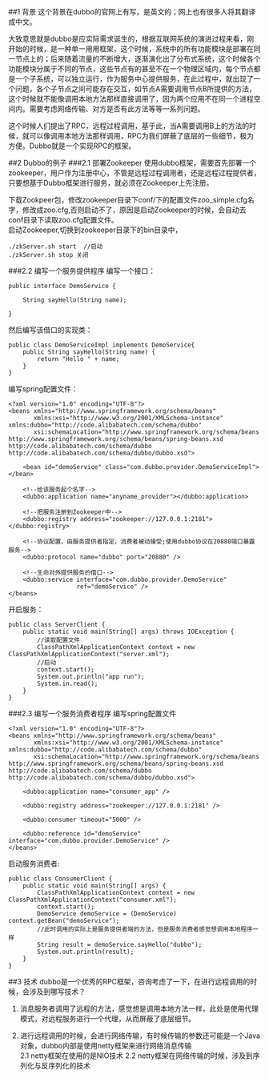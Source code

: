 ##1 背景
这个背景在dubbo的官网上有写，是英文的；网上也有很多人将其翻译成中文。

大致意思就是dubbo是应实际需求诞生的，根据互联网系统的演进过程来看，刚开始的时候，是一种单一用用框架，这个时候，系统中的所有功能模块是部署在同一节点上的；后来随着流量的不断增大，逐渐演化出了分布式系统，这个时候各个功能模块分属于不同的节点，这些节点有的甚至不在一个物理区域内，每个节点都是一个子系统，可以独立运行，作为服务中心提供服务，在此过程中，就出现了一个问题，各个子节点之间可能存在交互，如节点A需要调用节点B所提供的方法，这个时候就不能像调用本地方法那样直接调用了，因为两个应用不在同一个进程空间内。需要考虑网络传输、对方是否有此方法等等一系列问题。

这个时候人们提出了RPC，远程过程调用，基于此，当A需要调用B上的方法的时候，就可以像调用本地方法那样调用，RPC为我们屏蔽了底层的一些细节，极为方便。Dubbo就是一个实现RPC的框架。

##2 Dubbo的例子
###2.1 部署Zookeeper
使用dubbo框架，需要首先部署一个zookeeper，用户作为注册中心，不管是远程过程调用者，还是远程过程提供者，只要想基于Dubbo框架进行服务，就必须在Zookeeper上先注册。

下载Zookpeer包，修改zookeeper目录下conf/下的配置文件zoo_simple.cfg名字，修改成zoo.cfg,否则启动不了，原因是启动Zookeeper的时候，会自动去conf目录下读取zoo.cfg配置文件。  
启动Zookeeper,切换到zookeeper目录下的bin目录中，
```
./zkServer.sh start  //启动
./zkServer.sh stop 关闭
```

###2.2 编写一个服务提供程序
编写一个接口：
```
public interface DemoService {

    String sayHello(String name);

}
```
然后编写该借口的实现类：
```
public class DemoServiceImpl implements DemoService{
    public String sayHello(String name) {
        return "Hello " + name;
    }
}
```
编写spring配置文件：
```
<?xml version="1.0" encoding="UTF-8"?>
<beans xmlns="http://www.springframework.org/schema/beans"
       xmlns:xsi="http://www.w3.org/2001/XMLSchema-instance" xmlns:dubbo="http://code.alibabatech.com/schema/dubbo"
       xsi:schemaLocation="http://www.springframework.org/schema/beans http://www.springframework.org/schema/beans/spring-beans.xsd http://code.alibabatech.com/schema/dubbo http://code.alibabatech.com/schema/dubbo/dubbo.xsd">

    <bean id="demoService" class="com.dubbo.provider.DemoServiceImpl"></bean>

    <!--给该服务起个名字-->
    <dubbo:application name="anyname_provider"></dubbo:application>

    <!--把服务注册到Zookeeper中-->
    <dubbo:registry address="zookeeper://127.0.0.1:2181"></dubbo:registry>

    <!--协议配置，由服务提供者指定，消费者被动接受;使用dubbo协议在20880端口暴露服务-->
    <dubbo:protocol name="dubbo" port="20880" />

    <!--生命对外提供服务的借口-->
    <dubbo:service interface="com.dubbo.provider.DemoService"
                   ref="demoService" />
</beans>
```
开启服务：
```
public class ServerClient {
    public static void main(String[] args) throws IOException {
    	//读取配置文件
        ClassPathXmlApplicationContext context = new ClassPathXmlApplicationContext("server.xml");
        //启动
        context.start();
        System.out.println("app run");
        System.in.read();
    }
}
```

###2.3 编写一个服务消费者程序
编写spring配置文件
```
<?xml version="1.0" encoding="UTF-8"?>
<beans xmlns="http://www.springframework.org/schema/beans"
       xmlns:xsi="http://www.w3.org/2001/XMLSchema-instance" xmlns:dubbo="http://code.alibabatech.com/schema/dubbo"
       xsi:schemaLocation="http://www.springframework.org/schema/beans http://www.springframework.org/schema/beans/spring-beans.xsd http://code.alibabatech.com/schema/dubbo http://code.alibabatech.com/schema/dubbo/dubbo.xsd">

    <dubbo:application name="consumer_app" />

    <dubbo:registry address="zookeeper://127.0.0.1:2181" />

    <dubbo:consumer timeout="5000" />

    <dubbo:reference id="demoService" interface="com.dubbo.provider.DemoService" />
</beans>
```
启动服务消费者:
```
public class ConsumerClient {
    public static void main(String[] args) {
        ClassPathXmlApplicationContext context = new ClassPathXmlApplicationContext("consumer.xml");
        context.start();
        DemoService demoService = (DemoService) context.getBean("demoService");
        //此时调用的实际上是服务提供者端的方法，但是服务消费者感觉想调用本地程序一样
        String result = demoService.sayHello("dubbo");
        System.out.println(result);
    }
}
```
##3 技术
dubbo是一个优秀的RPC框架，咨询考虑了一下，在进行远程调用的时候，会涉及到哪写技术？   
1. 消息服务者调用了远程的方法，感觉想是调用本地方法一样，此处是使用代理模式，对远程服务进行一个代理，从而屏蔽了底层细节。

2. 进行远程调用的时候，会进行网络传输，有时候传输的参数还可能是一个Java对象，dubbo内部是使用netty框架来进行网络消息传输    
2.1 netty框架在使用的是NIO技术
2.2 netty框架在网络传输的时候，涉及到序列化与反序列化的技术